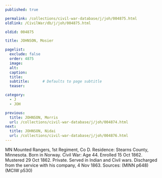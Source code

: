 ```yaml
---
published: true

permalink: /collections/civil-war-database/j/joh/004875.html
oldlink: /CivilWar/db/j/joh/004875.html

oldid: 004875

title: JOHNSON, Mosier

pagelist:
  exclude: false
  order: 4875
  image: 
  alt:
  caption:
  title:
  subtitle:      # Defaults to page subtitle
  teaser:

category: 
  - J 
  - JOH

previous:
  title: JOHNSON, Morris
  url: /collections/civil-war-database/j/joh/004874.html  
next:
  title: JOHNSON, Nidai
  url: /collections/civil-war-database/j/joh/004876.html   
---
```

MN Mounted Rangers, 1st Regiment, Co D. Residence: Stearns County, Minnesota. Born in Norway. Civil War: Age 44. Enrolled 15 Oct 1862. Mustered 29 Oct 1862. Private. Served in Indian and Civil wars. Discharged from the service with his company, 4 Nov 1863. Sources: (MINN p648) (MCIW p530)
